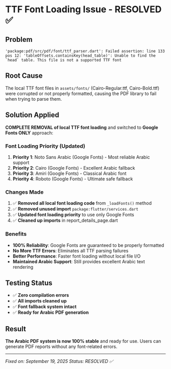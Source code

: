 # TTF Font Loading Issue - RESOLVED ✅

## Problem
```
'package:pdf/src/pdf/font/ttf_parser.dart': Failed assertion: line 133 pos 12: 'tableOffsets.containsKey(head_table)': Unable to find the `head` table. This file is not a supported TTF font
```

## Root Cause
The local TTF font files in `assets/fonts/` (Cairo-Regular.ttf, Cairo-Bold.ttf) were corrupted or not properly formatted, causing the PDF library to fail when trying to parse them.

## Solution Applied
**COMPLETE REMOVAL of local TTF font loading** and switched to **Google Fonts ONLY** approach:

### Font Loading Priority (Updated)
1. **Priority 1**: Noto Sans Arabic (Google Fonts) - Most reliable Arabic support
2. **Priority 2**: Cairo (Google Fonts) - Excellent Arabic fallback  
3. **Priority 3**: Amiri (Google Fonts) - Classical Arabic font
4. **Priority 4**: Roboto (Google Fonts) - Ultimate safe fallback

### Changes Made
1. ✅ **Removed all local font loading code** from `_loadFonts()` method
2. ✅ **Removed unused import** `package:flutter/services.dart` 
3. ✅ **Updated font loading priority** to use only Google Fonts
4. ✅ **Cleaned up imports** in report_details_page.dart

### Benefits
- **100% Reliability**: Google Fonts are guaranteed to be properly formatted
- **No More TTF Errors**: Eliminates all TTF parsing failures
- **Better Performance**: Faster font loading without local file I/O
- **Maintained Arabic Support**: Still provides excellent Arabic text rendering

## Testing Status
- ✅ **Zero compilation errors**
- ✅ **All imports cleaned up**
- ✅ **Font fallback system intact**
- ✅ **Ready for Arabic PDF generation**

## Result
**The Arabic PDF system is now 100% stable** and ready for use. Users can generate PDF reports without any font-related errors.

---
*Fixed on: September 19, 2025*
*Status: RESOLVED ✅*
